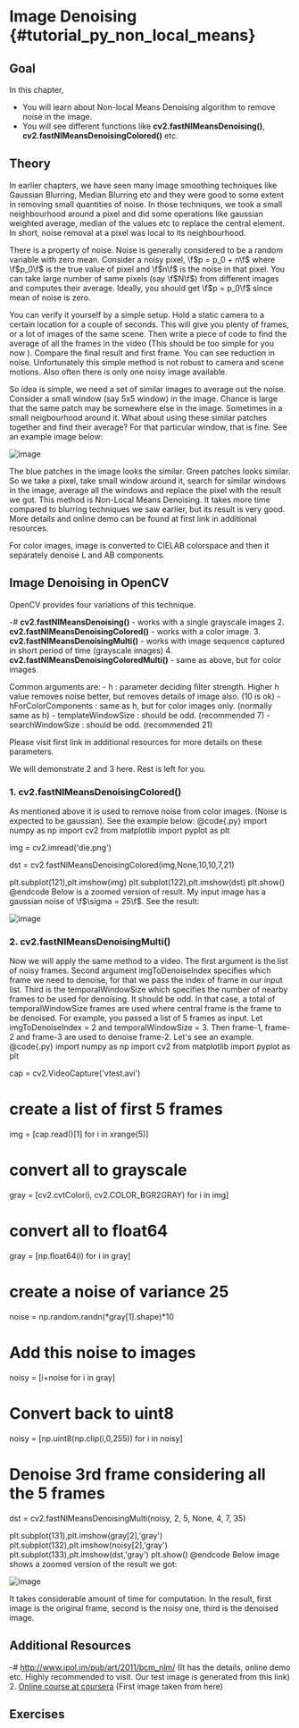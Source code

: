 Image Denoising {#tutorial_py_non_local_means}
===============

Goal
----

In this chapter,

-   You will learn about Non-local Means Denoising algorithm to remove noise in the image.
-   You will see different functions like **cv2.fastNlMeansDenoising()**,
    **cv2.fastNlMeansDenoisingColored()** etc.

Theory
------

In earlier chapters, we have seen many image smoothing techniques like Gaussian Blurring, Median
Blurring etc and they were good to some extent in removing small quantities of noise. In those
techniques, we took a small neighbourhood around a pixel and did some operations like gaussian
weighted average, median of the values etc to replace the central element. In short, noise removal
at a pixel was local to its neighbourhood.

There is a property of noise. Noise is generally considered to be a random variable with zero mean.
Consider a noisy pixel, \f$p = p_0 + n\f$ where \f$p_0\f$ is the true value of pixel and \f$n\f$ is the noise in
that pixel. You can take large number of same pixels (say \f$N\f$) from different images and computes
their average. Ideally, you should get \f$p = p_0\f$ since mean of noise is zero.

You can verify it yourself by a simple setup. Hold a static camera to a certain location for a
couple of seconds. This will give you plenty of frames, or a lot of images of the same scene. Then
write a piece of code to find the average of all the frames in the video (This should be too simple
for you now ). Compare the final result and first frame. You can see reduction in noise.
Unfortunately this simple method is not robust to camera and scene motions. Also often there is only
one noisy image available.

So idea is simple, we need a set of similar images to average out the noise. Consider a small window
(say 5x5 window) in the image. Chance is large that the same patch may be somewhere else in the
image. Sometimes in a small neigbourhood around it. What about using these similar patches together
and find their average? For that particular window, that is fine. See an example image below:

![image](images/nlm_patch.jpg)

The blue patches in the image looks the similar. Green patches looks similar. So we take a pixel,
take small window around it, search for similar windows in the image, average all the windows and
replace the pixel with the result we got. This method is Non-Local Means Denoising. It takes more
time compared to blurring techniques we saw earlier, but its result is very good. More details and
online demo can be found at first link in additional resources.

For color images, image is converted to CIELAB colorspace and then it separately denoise L and AB
components.

Image Denoising in OpenCV
-------------------------

OpenCV provides four variations of this technique.

-#  **cv2.fastNlMeansDenoising()** - works with a single grayscale images
2.  **cv2.fastNlMeansDenoisingColored()** - works with a color image.
3.  **cv2.fastNlMeansDenoisingMulti()** - works with image sequence captured in short period of time
    (grayscale images)
4.  **cv2.fastNlMeansDenoisingColoredMulti()** - same as above, but for color images.

Common arguments are:
    -   h : parameter deciding filter strength. Higher h value removes noise better, but removes
        details of image also. (10 is ok)
    -   hForColorComponents : same as h, but for color images only. (normally same as h)
    -   templateWindowSize : should be odd. (recommended 7)
    -   searchWindowSize : should be odd. (recommended 21)

Please visit first link in additional resources for more details on these parameters.

We will demonstrate 2 and 3 here. Rest is left for you.

### 1. cv2.fastNlMeansDenoisingColored()

As mentioned above it is used to remove noise from color images. (Noise is expected to be gaussian).
See the example below:
@code{.py}
import numpy as np
import cv2
from matplotlib import pyplot as plt

img = cv2.imread('die.png')

dst = cv2.fastNlMeansDenoisingColored(img,None,10,10,7,21)

plt.subplot(121),plt.imshow(img)
plt.subplot(122),plt.imshow(dst)
plt.show()
@endcode
Below is a zoomed version of result. My input image has a gaussian noise of \f$\sigma = 25\f$. See the
result:

![image](images/nlm_result1.jpg)

### 2. cv2.fastNlMeansDenoisingMulti()

Now we will apply the same method to a video. The first argument is the list of noisy frames. Second
argument imgToDenoiseIndex specifies which frame we need to denoise, for that we pass the index of
frame in our input list. Third is the temporalWindowSize which specifies the number of nearby frames
to be used for denoising. It should be odd. In that case, a total of temporalWindowSize frames are
used where central frame is the frame to be denoised. For example, you passed a list of 5 frames as
input. Let imgToDenoiseIndex = 2 and temporalWindowSize = 3. Then frame-1, frame-2 and frame-3 are
used to denoise frame-2. Let's see an example.
@code{.py}
import numpy as np
import cv2
from matplotlib import pyplot as plt

cap = cv2.VideoCapture('vtest.avi')

# create a list of first 5 frames
img = [cap.read()[1] for i in xrange(5)]

# convert all to grayscale
gray = [cv2.cvtColor(i, cv2.COLOR_BGR2GRAY) for i in img]

# convert all to float64
gray = [np.float64(i) for i in gray]

# create a noise of variance 25
noise = np.random.randn(*gray[1].shape)*10

# Add this noise to images
noisy = [i+noise for i in gray]

# Convert back to uint8
noisy = [np.uint8(np.clip(i,0,255)) for i in noisy]

# Denoise 3rd frame considering all the 5 frames
dst = cv2.fastNlMeansDenoisingMulti(noisy, 2, 5, None, 4, 7, 35)

plt.subplot(131),plt.imshow(gray[2],'gray')
plt.subplot(132),plt.imshow(noisy[2],'gray')
plt.subplot(133),plt.imshow(dst,'gray')
plt.show()
@endcode
Below image shows a zoomed version of the result we got:

![image](images/nlm_multi.jpg)

It takes considerable amount of time for computation. In the result, first image is the original
frame, second is the noisy one, third is the denoised image.

Additional Resources
--------------------

-#  <http://www.ipol.im/pub/art/2011/bcm_nlm/> (It has the details, online demo etc. Highly
    recommended to visit. Our test image is generated from this link)
2.  [Online course at coursera](https://www.coursera.org/course/images) (First image taken from
    here)

Exercises
---------
